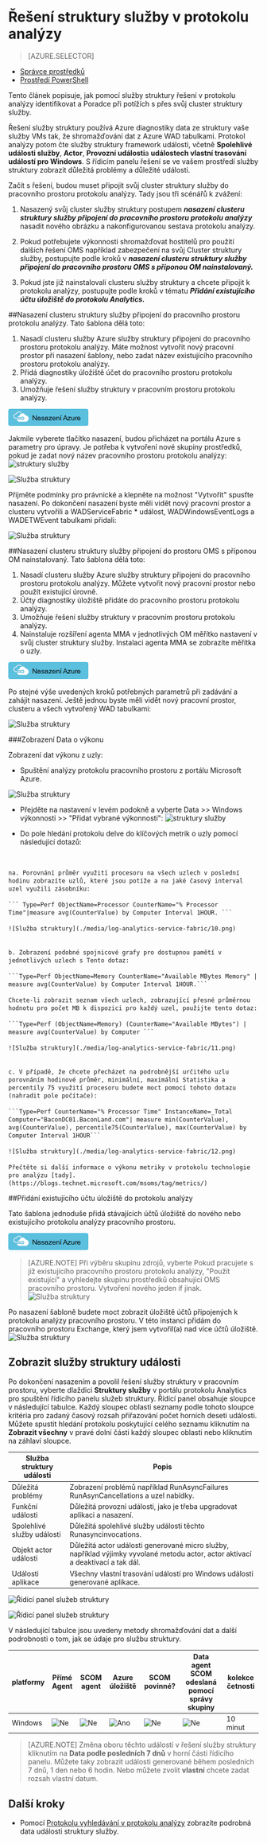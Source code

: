 <properties
    pageTitle="Optimalizace vaše prostředí řešení služby struktury v protokolu analýzy | Microsoft Azure"
    description="Řešení služby struktury můžete použít k posouzení rizika a stavu služby struktury aplikace, micro služeb, uzly a clusterů."
    services="log-analytics"
    documentationCenter=""
    authors="niniikhena"
    manager="jochan"
    editor=""/>

<tags
    ms.service="log-analytics"
    ms.workload="na"
    ms.tgt_pltfrm="na"
    ms.devlang="na"
    ms.topic="article"
    ms.date="09/21/2016"
    ms.author="nini"/>



# <a name="service-fabric-solution-in-log-analytics"></a>Řešení struktury služby v protokolu analýzy

> [AZURE.SELECTOR]
- [Správce prostředků](log-analytics-service-fabric-azure-resource-manager.md)
- [Prostředí PowerShell](log-analytics-service-fabric.md)

Tento článek popisuje, jak pomocí služby struktury řešení v protokolu analýzy identifikovat a Poradce při potížích s přes svůj cluster struktury služby.

Řešení služby struktury používá Azure diagnostiky data ze struktury vaše služby VMs tak, že shromažďování dat z Azure WAD tabulkami. Protokol analýzy potom čte služby struktury framework události, včetně **Spolehlivé události služby**, **Actor**, **Provozní události**a **událostech vlastní trasování událostí pro Windows**. S řídicím panelu řešení se ve vašem prostředí služby struktury zobrazit důležitá problémy a důležité události.

Začít s řešení, budou muset připojit svůj cluster struktury služby do pracovního prostoru protokolu analýzy. Tady jsou tři scénářů k zvážení:

1. Nasazený svůj cluster služby struktury postupem ***nasazení clusteru struktury služby připojení do pracovního prostoru protokolu analýzy*** nasadit nového obrázku a nakonfigurovanou sestava protokolu analýzy.

2. Pokud potřebujete výkonnosti shromažďovat hostitelů pro použití dalších řešení OMS například zabezpečení na svůj Cluster struktury služby, postupujte podle kroků v ***nasazení clusteru struktury služby připojení do pracovního prostoru OMS s příponou OM nainstalovaný.***

3. Pokud jste již nainstalovali clusteru služby struktury a chcete připojit k protokolu analýzy, postupujte podle kroků v tématu ***Přidání existujícího účtu úložiště do protokolu Analytics.***


##<a name="deploy-a-service-fabric-cluster-connected-to-a-log-analytics-workspace"></a>Nasazení clusteru struktury služby připojení do pracovního prostoru protokolu analýzy.
Tato šablona dělá toto:


1. Nasadí clusteru služby Azure služby struktury připojeni do pracovního prostoru protokolu analýzy. Máte možnost vytvořit nový pracovní prostor při nasazení šablony, nebo zadat název existujícího pracovního prostoru protokolu analýzy.
2. Přidá diagnostiky úložiště účet do pracovního prostoru protokolu analýzy.
3. Umožňuje řešení služby struktury v pracovním prostoru protokolu analýzy.

[![Nasazení Azure](./media/log-analytics-service-fabric/deploybutton.png)](https://portal.azure.com/#create/Microsoft.Template/uri/https%3A%2F%2Fraw.githubusercontent.com%2Fazure%2Fazure-quickstart-templates%2Fmaster%2Fservice-fabric-oms%2F%2Fazuredeploy.json)


Jakmile vyberete tlačítko nasazení, budou přicházet na portálu Azure s parametry pro úpravy. Je potřeba k vytvoření nové skupiny prostředků, pokud je zadat nový název pracovního prostoru protokolu analýzy: ![struktury služby](./media/log-analytics-service-fabric/2.png)

![Služba struktury](./media/log-analytics-service-fabric/3.png)

Přijměte podmínky pro právnické a klepněte na možnost "Vytvořit" spusťte nasazení. Po dokončení nasazení byste měli vidět nový pracovní prostor a clusteru vytvořili a WADServiceFabric * událost, WADWindowsEventLogs a WADETWEvent tabulkami přidali:

![Služba struktury](./media/log-analytics-service-fabric/4.png)

##<a name="deploy-a-service-fabric-cluster-connected-to-an-oms-workspace-with-vm-extension-installed"></a>Nasazení clusteru struktury služby připojení do prostoru OMS s příponou OM nainstalovaný.
Tato šablona dělá toto:

1. Nasadí clusteru služby Azure služby struktury připojeni do pracovního prostoru protokolu analýzy. Můžete vytvořit nový pracovní prostor nebo použít existující úrovně.
2. Účty diagnostiky úložiště přidáte do pracovního prostoru protokolu analýzy.
3. Umožňuje řešení služby struktury v pracovním prostoru protokolu analýzy.
4. Nainstaluje rozšíření agenta MMA v jednotlivých OM měřítko nastavení v svůj cluster struktury služby. Instalaci agenta MMA se zobrazíte měřítka o uzly.


[![Nasazení Azure](./media/log-analytics-service-fabric/deploybutton.png)](https://portal.azure.com/#create/Microsoft.Template/uri/https%3A%2F%2Fraw.githubusercontent.com%2Fazure%2Fazure-quickstart-templates%2Fmaster%2Fservice-fabric-vmss-oms%2F%2Fazuredeploy.json)


Po stejné výše uvedených kroků potřebných parametrů při zadávání a zahájit nasazení. Ještě jednou byste měli vidět nový pracovní prostor, clusteru a všech vytvořený WAD tabulkami:

![Služba struktury](./media/log-analytics-service-fabric/5.png)

###<a name="viewing-performance-data"></a>Zobrazení Data o výkonu

Zobrazení dat výkonu z uzly:
</br>
- Spuštění analýzy protokolu pracovního prostoru z portálu Microsoft Azure.

![Služba struktury](./media/log-analytics-service-fabric/6.png)

- Přejděte na nastavení v levém podokně a vyberte Data >> Windows výkonnosti >> "Přidat vybrané výkonnosti": ![struktury služby](./media/log-analytics-service-fabric/7.png)

- Do pole hledání protokolu delve do klíčových metrik o uzly pomocí následující dotazů:
</br>

    na. Porovnání průměr využití procesoru na všech uzlech v poslední hodinu zobrazíte uzlů, které jsou potíže a na jaké časový interval uzel využili zásobníku:

    ``` Type=Perf ObjectName=Processor CounterName="% Processor Time"|measure avg(CounterValue) by Computer Interval 1HOUR. ```

    ![Služba struktury](./media/log-analytics-service-fabric/10.png)


    b. Zobrazení podobné spojnicové grafy pro dostupnou pamětí v jednotlivých uzlech s Tento dotaz:

    ```Type=Perf ObjectName=Memory CounterName="Available MBytes Memory" | measure avg(CounterValue) by Computer Interval 1HOUR.```

    Chcete-li zobrazit seznam všech uzlech, zobrazující přesné průměrnou hodnotu pro počet MB k dispozici pro každý uzel, použijte tento dotaz:

    ```Type=Perf (ObjectName=Memory) (CounterName="Available MBytes") | measure avg(CounterValue) by Computer ```

    ![Služba struktury](./media/log-analytics-service-fabric/11.png)


    c. V případě, že chcete přecházet na podrobnější určitého uzlu porovnáním hodinové průměr, minimální, maximální Statistika a percentily 75 využití procesoru budete moct pomocí tohoto dotazu (nahradit pole počítače):

    ```Type=Perf CounterName="% Processor Time" InstanceName=_Total Computer="BaconDC01.BaconLand.com"| measure min(CounterValue), avg(CounterValue), percentile75(CounterValue), max(CounterValue) by Computer Interval 1HOUR```

    ![Služba struktury](./media/log-analytics-service-fabric/12.png)

    Přečtěte si další informace o výkonu metriky v protokolu technologie pro analýzu [tady]. (https://blogs.technet.microsoft.com/msoms/tag/metrics/)


##<a name="adding-an-existing-storage-account-to-log-analytics"></a>Přidání existujícího účtu úložiště do protokolu analýzy

Tato šablona jednoduše přidá stávajících účtů úložiště do nového nebo existujícího protokolu analýzy pracovního prostoru.
</br>

[![Nasazení Azure](./media/log-analytics-service-fabric/deploybutton.png)](https://portal.azure.com/#create/Microsoft.Template/uri/https%3A%2F%2Fraw.githubusercontent.com%2FAzure%2Fazure-quickstart-templates%2Fmaster%2Foms-existing-storage-account%2Fazuredeploy.json)

>[AZURE.NOTE] Při výběru skupinu zdrojů, vyberte Pokud pracujete s již existujícího pracovního prostoru protokolu analýzy, "Použít existující" a vyhledejte skupinu prostředků obsahující OMS pracovního prostoru. Vytvoření nového jeden if jinak.
![Služba struktury](./media/log-analytics-service-fabric/8.png)

Po nasazení šabloně budete moct zobrazit úložiště účtů připojených k protokolu analýzy pracovního prostoru. V této instanci přidám do pracovního prostoru Exchange, který jsem vytvořil(a) nad více účtů úložiště.
![Služba struktury](./media/log-analytics-service-fabric/9.png)

## <a name="view-service-fabric-events"></a>Zobrazit služby struktury události

Po dokončení nasazením a povolil řešení služby struktury v pracovním prostoru, vyberte dlaždici **Struktury služby** v portálu protokolu Analytics pro spuštění řídicího panelu služeb struktury. Řídicí panel obsahuje sloupce v následující tabulce. Každý sloupec oblasti seznamy podle tohoto sloupce kritéria pro zadaný časový rozsah přiřazování počet horních deseti události. Můžete spustit hledání protokolu poskytující celého seznamu kliknutím na **Zobrazit všechny** v pravé dolní části každý sloupec oblasti nebo kliknutím na záhlaví sloupce.

| **Služba struktury události** | **Popis** |
| --- | --- |
| Důležitá problémy | Zobrazení problémů například RunAsyncFailures RunAsynCancellations a uzel nabídky. |
| Funkční události | Důležitá provozní události, jako je třeba upgradovat aplikaci a nasazení. |
| Spolehlivé služby události | Důležitá spolehlivé služby události těchto Runasyncinvocations. |
| Objekt actor události | Důležitá actor události generované micro služby, například výjimky vyvolané metodu actor, actor aktivací a deaktivací a tak dál. |
| Události aplikace | Všechny vlastní trasování událostí pro Windows události generované aplikace. |

![Řídicí panel služeb struktury](./media/log-analytics-service-fabric/sf3.png)

![Řídicí panel služeb struktury](./media/log-analytics-service-fabric/sf4.png)


V následující tabulce jsou uvedeny metody shromažďování dat a další podrobnosti o tom, jak se údaje pro službu struktury.

| platformy | Přímé Agent | SCOM agent | Azure úložiště | SCOM povinné? | Data agent SCOM odeslaná pomocí správy skupiny | kolekce četnosti |
|---|---|---|---|---|---|---|
|Windows|![Ne](./media/log-analytics-malware/oms-bullet-red.png)|![Ne](./media/log-analytics-malware/oms-bullet-red.png)| ![Ano](./media/log-analytics-malware/oms-bullet-green.png)|            ![Ne](./media/log-analytics-malware/oms-bullet-red.png)|![Ne](./media/log-analytics-malware/oms-bullet-red.png)|10 minut |


>[AZURE.NOTE] Změna oboru těchto událostí v řešení služby struktury kliknutím na **Data podle posledních 7 dnů** v horní části řídicího panelu. Můžete taky zobrazit události generované během posledních 7 dnů, 1 den nebo 6 hodin. Nebo můžete zvolit **vlastní** chcete zadat rozsah vlastní datum.


## <a name="next-steps"></a>Další kroky

- Pomocí [Protokolu vyhledávání v protokolu analýzy](log-analytics-log-searches.md) zobrazíte podrobná data události struktury služby.
